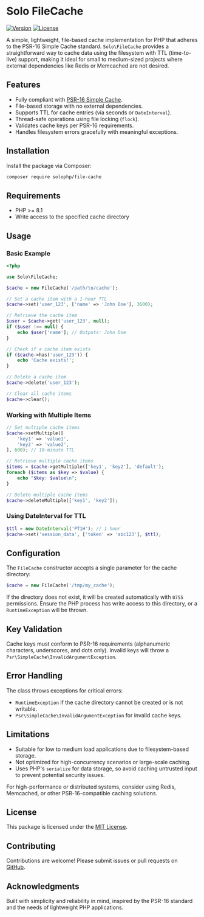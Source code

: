 # Solo FileCache

[![Version](https://img.shields.io/badge/version-1.0.0-blue.svg)](https://github.com/solophp/file-cache)
[![License](https://img.shields.io/badge/license-MIT-green.svg)](https://opensource.org/licenses/MIT)

A simple, lightweight, file-based cache implementation for PHP that adheres to the PSR-16 Simple Cache standard. `Solo\FileCache` provides a straightforward way to cache data using the filesystem with TTL (time-to-live) support, making it ideal for small to medium-sized projects where external dependencies like Redis or Memcached are not desired.

## Features

- Fully compliant with [PSR-16 Simple Cache](https://www.php-fig.org/psr/psr-16/).
- File-based storage with no external dependencies.
- Supports TTL for cache entries (via seconds or `DateInterval`).
- Thread-safe operations using file locking (`flock`).
- Validates cache keys per PSR-16 requirements.
- Handles filesystem errors gracefully with meaningful exceptions.

## Installation

Install the package via Composer:

```bash
composer require solophp/file-cache
```

## Requirements

- PHP >= 8.1
- Write access to the specified cache directory

## Usage

### Basic Example

```php
<?php

use Solo\FileCache;

$cache = new FileCache('/path/to/cache');

// Set a cache item with a 1-hour TTL
$cache->set('user_123', ['name' => 'John Doe'], 3600);

// Retrieve the cache item
$user = $cache->get('user_123', null);
if ($user !== null) {
    echo $user['name']; // Outputs: John Doe
}

// Check if a cache item exists
if ($cache->has('user_123')) {
    echo 'Cache exists!';
}

// Delete a cache item
$cache->delete('user_123');

// Clear all cache items
$cache->clear();
```

### Working with Multiple Items

```php
// Set multiple cache items
$cache->setMultiple([
    'key1' => 'value1',
    'key2' => 'value2',
], 600); // 10-minute TTL

// Retrieve multiple cache items
$items = $cache->getMultiple(['key1', 'key2'], 'default');
foreach ($items as $key => $value) {
    echo "$key: $value\n";
}

// Delete multiple cache items
$cache->deleteMultiple(['key1', 'key2']);
```

### Using DateInterval for TTL

```php
$ttl = new DateInterval('PT1H'); // 1 hour
$cache->set('session_data', ['token' => 'abc123'], $ttl);
```

## Configuration

The `FileCache` constructor accepts a single parameter for the cache directory:

```php
$cache = new FileCache('/tmp/my_cache');
```

If the directory does not exist, it will be created automatically with `0755` permissions. Ensure the PHP process has write access to this directory, or a `RuntimeException` will be thrown.

## Key Validation

Cache keys must conform to PSR-16 requirements (alphanumeric characters, underscores, and dots only). Invalid keys will throw a `Psr\SimpleCache\InvalidArgumentException`.

## Error Handling

The class throws exceptions for critical errors:
- `RuntimeException` if the cache directory cannot be created or is not writable.
- `Psr\SimpleCache\InvalidArgumentException` for invalid cache keys.

## Limitations

- Suitable for low to medium load applications due to filesystem-based storage.
- Not optimized for high-concurrency scenarios or large-scale caching.
- Uses PHP's `serialize` for data storage, so avoid caching untrusted input to prevent potential security issues.

For high-performance or distributed systems, consider using Redis, Memcached, or other PSR-16-compatible caching solutions.

## License

This package is licensed under the [MIT License](LICENSE).

## Contributing

Contributions are welcome! Please submit issues or pull requests on [GitHub](https://github.com/yourusername/solo-filecache).

## Acknowledgments

Built with simplicity and reliability in mind, inspired by the PSR-16 standard and the needs of lightweight PHP applications.